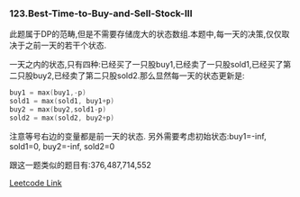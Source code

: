 ### 123.Best-Time-to-Buy-and-Sell-Stock-III

此题属于DP的范畴,但是不需要存储庞大的状态数组.本题中,每一天的决策,仅仅取决于之前一天的若干个状态.

一天之内的状态,只有四种:已经买了一只股buy1,已经卖了一只股sold1,已经买了第二只股buy2,已经卖了第二只股sold2.那么显然每一天的状态更新是:
```cpp
buy1 = max(buy1,-p)
sold1 = max(sold1, buy1+p)
buy2 = max(buy2,sold1-p)
sold2 = max(sold2, buy2+p)
```
注意等号右边的变量都是前一天的状态. 另外需要考虑初始状态:buy1=-inf, sold1=0, buy2=-inf, sold2=0

跟这一题类似的题目有:376,487,714,552


[Leetcode Link](https://leetcode.com/problems/best-time-to-buy-and-sell-stock-iii)